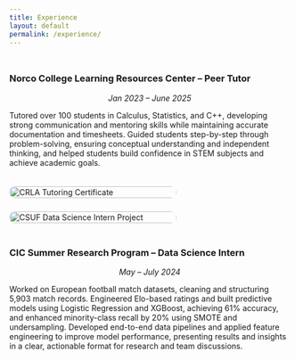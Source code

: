 ```yaml
---
title: Experience
layout: default
permalink: /experience/
---
```


<div style="display: flex; flex-wrap: wrap; align-items: stretch; gap: 20px; margin: 1.5rem 0;">
  <!-- Text column -->
  <div style="flex: 1; min-width: 400px;">
    <h3>Norco College Learning Resources Center – Peer Tutor</h3>
    <p style="text-align: center;"><em>Jan 2023 – June 2025</em></p>
    <p>Tutored over 100 students in Calculus, Statistics, and C++, developing strong communication and mentoring skills while maintaining accurate documentation and timesheets. Guided students step-by-step through problem-solving, ensuring conceptual understanding and independent thinking, and helped students build confidence in STEM subjects and achieve academic goals.</p>
  </div>
  
  <!-- Image column -->
  <div style="flex: 0 0 300px; max-width: 100%;">
    <img src="{{ site.baseurl }}/assets/img/IMG_1673.jpg" alt="CRLA Tutoring Certificate" style="border-radius:12px; width:100%; height:100%; object-fit:cover;">
  </div>
</div>

<div style="display: flex; flex-wrap: wrap; align-items: stretch; gap: 20px; margin: 1.5rem 0;">
  <!-- Image column (left) -->
  <div style="flex: 0 0 300px; max-width: 100%;">
    <img src="{{ site.baseurl }}/assets/img/CSUF_DS.png" alt="CSUF Data Science Intern Project" style="border-radius:12px; width:100%; height:100%; object-fit:cover;">
  </div>

  <!-- Text column -->
  <div style="flex: 1; min-width: 400px;">
    <h3>CIC Summer Research Program – Data Science Intern</h3>
    <p style="text-align: center;"><em>May – July 2024</em></p>
    <p>Worked on European football match datasets, cleaning and structuring 5,903 match records. Engineered Elo-based ratings and built predictive models using Logistic Regression and XGBoost, achieving 61% accuracy, and enhanced minority-class recall by 20% using SMOTE and undersampling. Developed end-to-end data pipelines and applied feature engineering to improve model performance, presenting results and insights in a clear, actionable format for research and team discussions.</p>
  </div>
</div>
